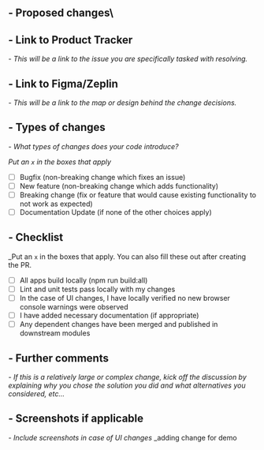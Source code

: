 ## - Proposed changes\


## - Link to Product Tracker
*- This will be a link to the issue you are specifically tasked with resolving.*

## - Link to Figma/Zeplin

*- This will be a link to the map or design behind the change decisions.*

## - Types of changes

*- What types of changes does your code introduce?*

_Put an `x` in the boxes that apply_

- [ ] Bugfix (non-breaking change which fixes an issue)
- [ ] New feature (non-breaking change which adds functionality)
- [ ] Breaking change (fix or feature that would cause existing functionality to not work as expected)
- [ ] Documentation Update (if none of the other choices apply)

## - Checklist

_Put an `x` in the boxes that apply. You can also fill these out after creating the PR.

- [ ] All apps build locally (npm run build:all)
- [ ] Lint and unit tests pass locally with my changes
- [ ] In the case of UI changes, I have locally verified no new browser console warnings were observed
- [ ] I have added necessary documentation (if appropriate)
- [ ] Any dependent changes have been merged and published in downstream modules

## - Further comments

*- If this is a relatively large or complex change, kick off the discussion by explaining why you chose the solution you did and what alternatives you considered, etc...*

## - Screenshots if applicable

*- Include screenshots in case of UI changes*
_adding change for demo
